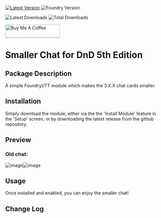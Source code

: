 [![Latest Version](https://img.shields.io/github/v/release/ZeroXNoxus/smaller-chat-5e?display_name=tag&sort=semver&label=Latest%20Version)](https://github.com/ZeroXNoxus/smaller-chat-5e/releases/latest)
![Foundry Version](https://img.shields.io/endpoint?url=https%3A%2F%2Ffoundryshields.com%2Fversion%3Fstyle%3Dflat%26url%3Dhttps%3A%2F%2Fgithub.com%2FZeroXNoxus%2Fsmaller-chat-5e%2Freleases%2Fdownload%2Flatest%2Fmodule.json)

![Latest Downloads](https://img.shields.io/github/downloads/ZeroXNoxus/smaller-chat-5e/latest/total?color=blue&label=latest%20downloads)
![Total Downloads](https://img.shields.io/github/downloads/ZeroXNoxus/smaller-chat-5e/total?color=blue&label=total%20downloads)

<a href="https://www.buymeacoffee.com/zetadracon" target="_blank"><img src="https://www.buymeacoffee.com/assets/img/custom_images/orange_img.png" alt="Buy Me A Coffee" style="height: 41px !important;width: 174px !important;box-shadow: 0px 3px 2px 0px rgba(190, 190, 190, 0.5) !important;-webkit-box-shadow: 0px 3px 2px 0px rgba(190, 190, 190, 0.5) !important;" ></a>

# Smaller Chat for DnD 5th Edition #
## Package Description ##
A simple FoundryVTT module which makes the 3.X.X chat cards smaller.
## Installation ##
Simply download the module, either via the the 'Install Module' feature in the 'Setup' screen, or by downloading the latest release from the github repository.
## Preview ##
### Old chat: ###
![image](https://github.com/ZeroXNoxus/smaller-chat-5e/assets/29397572/e2c67554-c848-46c4-b9db-3a04fce93362)![image](https://github.com/ZeroXNoxus/smaller-chat-5e/assets/29397572/9291062d-fff5-43fc-bbc4-c65dfe393523)


## Usage ##
Once installed and enabled, you can enjoy the smaller chat!

## Change Log ##

